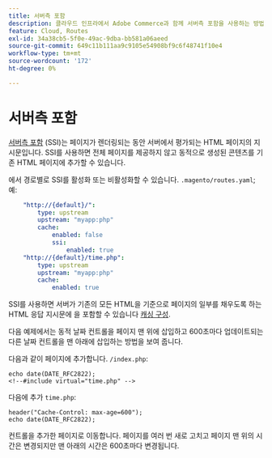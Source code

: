 ```yaml
---
title: 서버측 포함
description: 클라우드 인프라에서 Adobe Commerce과 함께 서버측 포함을 사용하는 방법에 대해 알아봅니다.
feature: Cloud, Routes
exl-id: 34a38cb5-5f0e-49ac-9dba-bb581a06aeed
source-git-commit: 649c11b111aa9c9105e54908bf9c6f48741f10e4
workflow-type: tm+mt
source-wordcount: '172'
ht-degree: 0%

---
```


# 서버측 포함

[서버측 포함](https://nginx.org/en/docs/http/ngx_http_ssi_module.html) (SSI)는 페이지가 렌더링되는 동안 서버에서 평가되는 HTML 페이지의 지시문입니다. SSI를 사용하면 전체 페이지를 제공하지 않고 동적으로 생성된 콘텐츠를 기존 HTML 페이지에 추가할 수 있습니다.

에서 경로별로 SSI를 활성화 또는 비활성화할 수 있습니다. `.magento/routes.yaml`; 예:

```yaml
    "http://{default}/":
        type: upstream
        upstream: "myapp:php"
        cache:
            enabled: false
            ssi:
                enabled: true
    "http://{default}/time.php":
        type: upstream
        upstream: "myapp:php"
        cache:
            enabled: true
```

SSI를 사용하면 서버가 기존의 모든 HTML을 기준으로 페이지의 일부를 채우도록 하는 HTML 응답 지시문에 을 포함할 수 있습니다 [캐싱 구성](caching.md).

다음 예제에서는 동적 날짜 컨트롤을 페이지 맨 위에 삽입하고 600초마다 업데이트되는 다른 날짜 컨트롤을 맨 아래에 삽입하는 방법을 보여 줍니다.

다음과 같이 페이지에 추가합니다. `/index.php`:

```php?start_inline=1
echo date(DATE_RFC2822);
<!--#include virtual="time.php" -->
```

다음에 추가 `time.php`:

```php?start_inline=1
header("Cache-Control: max-age=600");
echo date(DATE_RFC2822);
```

컨트롤을 추가한 페이지로 이동합니다. 페이지를 여러 번 새로 고치고 페이지 맨 위의 시간은 변경되지만 맨 아래의 시간은 600초마다 변경됩니다.
